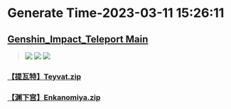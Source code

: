 # Generate Time-2023-03-11 15:26:11

## [Genshin_Impact_Teleport Main](https://github.com/Sam5440/Genshin_Impact_Teleport)

>![](https://komarev.com/ghpvc/?username=done439)
>![](https://komarev.com/ghpvc/?username=done438)
>![](https://komarev.com/ghpvc/?username=done437)

### [【提瓦特】Teyvat.zip](https://raw.githubusercontent.com/Sam5440/Genshin_Impact_Teleport/download/AutoGeneratePoint/Points%28SortByItemKind%29%5Bver3.4%5D%5Bcn-en%5D%5B2023-01-18%5D/Teleport%20ALL%5Bv3.4%5D%5BAL-15M%5D%5B2023-01-18%5D/%E3%80%90%E5%8A%A8%E7%89%A9%E3%80%91Animal/%E3%80%90%E5%95%BE%E5%95%BE%E3%80%91Loach/%E3%80%90%E6%8F%90%E7%93%A6%E7%89%B9%E3%80%91Teyvat.zip)

### [【渊下宫】Enkanomiya.zip](https://raw.githubusercontent.com/Sam5440/Genshin_Impact_Teleport/download/AutoGeneratePoint/Points%28SortByItemKind%29%5Bver3.4%5D%5Bcn-en%5D%5B2023-01-18%5D/Teleport%20ALL%5Bv3.4%5D%5BAL-15M%5D%5B2023-01-18%5D/%E3%80%90%E5%8A%A8%E7%89%A9%E3%80%91Animal/%E3%80%90%E5%95%BE%E5%95%BE%E3%80%91Loach/%E3%80%90%E6%B8%8A%E4%B8%8B%E5%AE%AB%E3%80%91Enkanomiya.zip)

